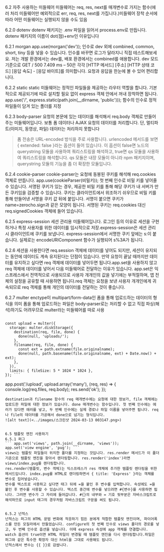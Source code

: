 6.2 자주 사용하는 미들웨어
미들웨어는 req, res, next를 매개변수로 가지는 함수(에러 처리 미들웨어만 예외적으로 err, req, res, next를 가집니다.)미들웨어 장착 순서에 따라 어떤 미들웨어는 실행되지 않을 수도 있음

6.2.0 dotenv
dotenv 패키지는 .env 파일을 읽어서 process.env로 만듭니다. dotenv 패키지의 이름이 dot(점)+env인 이유입니다


6.2.1 morgan
app.use(morgan('dev'));
인수로 dev 외에 combined, common, short, tiny 등을 넣을 수 있습니다. 인수를 바꾸면 로그가 달라지니 직접 테스트해보세요. 저는 개발 환경에서는 dev를, 배포 환경에서는 combined를 애용합니다.
dev 모드 기준으로 GET / 500 7.409 ms – 50은 각각 [HTTP 메서드] [주소] [HTTP 상태 코드] [응답 속도] - [응답 바이트]를 의미합니다. 요청과 응답을 한눈에 볼 수 있어 편리합니다.


6.2.2 static
static 미들웨어는 정적인 파일들을 제공하는 라우터 역할을 합니다. 기본적으로 제공되기에 따로 설치할 필요 없이 express 객체 안에서 꺼내 장착하면 됩니다.
app.use('/', express.static(path.join(__dirname, 'public'))); 함수의 인수로 정적 파일들이 담겨 있는 폴더를 지정


6.2.3 body-parser
요청의 본문에 있는 데이터를 해석해서 req.body 객체로 만들어주는 미들웨어입니다. 보통 폼 데이터나 AJAX 요청의 데이터를 처리합니다. 단, 멀티파트(이미지, 동영상, 파일) 데이터는 처리하지 못합니다
 > 폼 전송은 URL-encoded 방식을 주로 사용합니다. urlencoded 메서드를 보면 { extended: false }라는 옵션이 들어 있습니다. 이 옵션이 false면 노드의 querystring 모듈을 사용하여 쿼리스트링을 해석하고, true면 qs 모듈을 사용하여 쿼리스트링을 해석합니다. qs 모듈은 내장 모듈이 아니라 npm 패키지이며, querystring 모듈의 기능을 좀 더 확장한 모듈입니다.


6.2.4 cookie-parser
cookie-parser는 요청에 동봉된 쿠키를 해석해 req.cookies 객체로 만듭니다.
app.use(cookieParser(비밀키));
첫 번째 인수로 비밀 키를 넣어줄 수 있습니다. 서명된 쿠키가 있는 경우, 제공한 비밀 키를 통해 해당 쿠키가 내 서버가 만든 쿠키임을 검증할 수 있습니다. 쿠키는 클라이언트에서 위조하기 쉬우므로 비밀 키를 통해 만들어낸 서명을 쿠키 값 뒤에 붙입니다. 서명이 붙으면 쿠키가 name=zerocho.sign과 같은 모양이 됩니다. 서명된 쿠키는 req.cookies 대신 req.signedCookies 객체에 들어 있습니다.


6.2.5 express-session
세션 관리용 미들웨어입니다. 로그인 등의 이유로 세션을 구현하거나 특정 사용자를 위한 데이터를 임시적으로 저장.express-session은 세션 관리 시 클라이언트에 쿠키를 보냅니다. express-session에서 서명한 쿠키 앞에는 s:이 붙습니다. 실제로는 encodeURIComponent 함수가 실행되어 s%3A가 됩니다.


6.2.6
세션을 사용한다면 req.session 객체에 데이터를 넣어도 되지만, 세션이 유지되는 동안에 데이터도 계속 유지된다는 단점이 있습니다. 만약 요청이 끝날 때까지만 데이터를 유지하고 싶다면 req 객체에 데이터를 넣어두면 됩니다.app.set을 사용하지 않고 req 객체에 데이터를 넣어서 다음 미들웨어로 전달하는 이유가 있습니다. app.set은 익스프레스에서 전역적으로 사용되므로 사용자 개개인의 값을 넣기에는 부적절하며, 앱 전체의 설정을 공유할 때 사용하면 됩니다.req 객체는 요청을 보낸 사용자 개개인에게 귀속되므로 req 객체를 통해 개인의 데이터를 전달하는 것이 좋습니다.

6.2.7 multer
enctype이 multipart/form-data인 폼을 통해 업로드하는 데이터의 형식을 의미
폼을 통해 업로드하는 파일은 body-parser로는 처리할 수 없고 직접 파싱(해석)하기도 어려우므로 multer라는 미들웨어를 따로 사용
``` const multer = require('multer');

const upload = multer({
  storage: multer.diskStorage({
    destination(req, file, done) {
      done(null, 'uploads/');
    },
    filename(req, file, done) {
      const ext = path.extname(file.originalname);
      done(null, path.basename(file.originalname, ext) + Date.now() + ext);
    },
  }),
  limits: { fileSize: 5 * 1024 * 1024 },
}); ```
```
app.post('/upload', upload.array('many'), (req, res) => {
  console.log(req.files, req.body);
  res.send('ok');
});
```
destination과 filename 함수의 req 매개변수에는 요청에 대한 정보가, file 객체에는 업로드한 파일에 대한 정보가 있습니다. done 매개변수는 함수입니다. 첫 번째 인수에는 에러가 있다면 에러를 넣고, 두 번째 인수에는 실제 경로나 파일 이름을 넣어주면 됩니다. req나 file의 데이터를 가공해서 done으로 넘기는 형식입니다.
![alt text](<../images/스크린샷 2024-03-13 003147.png>)


6.5 템플릿 엔진 사용하기
6.5.1 퍼그
``` app.set('views', path.join(__dirname, 'views'));
app.set('view engine', 'pug'); ```
views는 템플릿 파일들이 위치한 폴더를 지정하는 것입니다. res.render 메서드가 이 폴더 기준으로 템플릿 엔진을 찾아서 렌더링합니다. res.render('index')라면 views/index.pug를 렌더링합니다. 
res.render(템플릿, 변수 객체)는 익스프레스가 res 객체에 추가한 템플릿 렌더링을 위한 메서드입니다. index.pug를 HTML로 렌더링하면서 { title: 'Express' }라는 객체를 변수로 집어넣습니다.
변수를 텍스트로 사용하고 싶다면 태그 뒤에 =을 붙인 후 변수를 입력합니다. 속성에도 =을 붙인 후 변수를 사용할 수 있습니다. 텍스트 중간에 변수를 넣으려면 #{변수}를 사용하면 됩니다. 그러면 변수가 그 자리에 들어갑니다. #{}의 내부와 = 기호 뒷부분은 자바스크립트로 해석하므로 input 태그의 경우처럼 자바스크립트 구문을 써도 됩니다.


6.5.2 넌적스
넌적스는 퍼그의 HTML 문법 변화에 적응하기 힘든 분에게 적합한 템플릿 엔진이며, 파이어폭스를 만든 모질라에서 만들었습니다. configure의 첫 번째 인수로 views 폴더의 경로를 넣고, 두 번째 인수로 옵션을 넣습니다. 이때 express 속성에 app 객체를 연결합니다. watch 옵션이 true이면 HTML 파일이 변경될 때 템플릿 엔진을 다시 렌더링합니다.파일은 퍼그와 같은 특수한 확장자 대신 html을 그대로 사용해도 됩니다.
넌적스에서 변수는 {{ }}로 감쌉니다.
